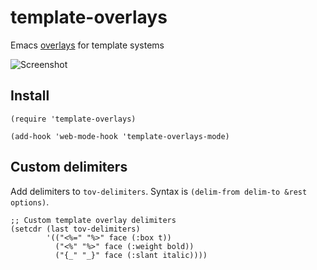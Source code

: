 # template-overlays

Emacs [overlays](https://www.gnu.org/software/emacs/manual/html_node/elisp/Overlays.html) for template systems

![Screenshot](https://bitbucket.org/mmontone/template-overlays/raw/8b62abafa48cf72b54d11884717f9969a95b07ce/template-overlays.gif "Screenshot")

## Install

```
(require 'template-overlays)

(add-hook 'web-mode-hook 'template-overlays-mode)
```

## Custom delimiters

Add delimiters to `tov-delimiters`. Syntax is `(delim-from delim-to &rest options)`.

```
;; Custom template overlay delimiters
(setcdr (last tov-delimiters)
        '(("<%=" "%>" face (:box t))
          ("<%" "%>" face (:weight bold))
          ("{_" "_}" face (:slant italic))))
```
